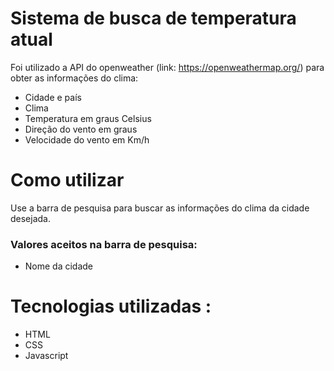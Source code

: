 # Sistema de busca de temperatura atual

Foi utilizado a API do openweather (link: https://openweathermap.org/) para obter as informações do clima:
* Cidade e país
* Clima
* Temperatura em graus Celsius
* Direção do vento em graus
* Velocidade do vento em Km/h

# Como utilizar
Use a barra de pesquisa para buscar as informações do clima da cidade desejada.


### Valores aceitos na barra de pesquisa: 
* Nome da cidade


# Tecnologias utilizadas :
* HTML
* CSS
* Javascript

